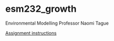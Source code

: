 # esm232_growth

Environmental Modelling
Professor Naomi Tague

[Assignment instructions](https://naomitague.github.io/ESM232_course/lectures/lecture12_growth.html#(6))
